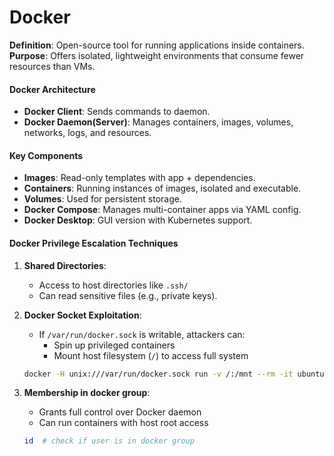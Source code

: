 # Docker

**Definition**: Open-source tool for running applications inside containers. **Purpose**: Offers isolated, lightweight environments that consume fewer resources than VMs.

#### Docker Architecture

* **Docker Client**: Sends commands to daemon.
* **Docker Daemon(Server)**: Manages containers, images, volumes, networks, logs, and resources.

#### Key Components

* **Images**: Read-only templates with app + dependencies.
* **Containers**: Running instances of images, isolated and executable.
* **Volumes**: Used for persistent storage.
* **Docker Compose**: Manages multi-container apps via YAML config.
* **Docker Desktop**: GUI version with Kubernetes support.

#### Docker Privilege Escalation Techniques

1. **Shared Directories**:
   * Access to host directories like `.ssh/`
   * Can read sensitive files (e.g., private keys).
2.  **Docker Socket Exploitation**:

    * If `/var/run/docker.sock` is writable, attackers can:
      * Spin up privileged containers
      * Mount host filesystem (`/`) to access full system

    ```bash
    docker -H unix:///var/run/docker.sock run -v /:/mnt --rm -it ubuntu chroot /mnt bash
    ```
3.  **Membership in docker group**:

    * Grants full control over Docker daemon
    * Can run containers with host root access

    ```bash
    id  # check if user is in docker group
    ```
